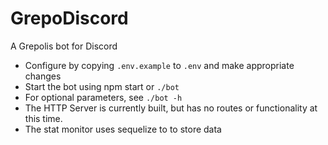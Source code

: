 # GrepoDiscord
A Grepolis bot for Discord

- Configure by copying `.env.example` to `.env` and make appropriate changes
- Start the bot using npm start or `./bot`
- For optional parameters, see `./bot -h`
- The HTTP Server is currently built, but has no routes or functionality at this time.
- The stat monitor uses sequelize to to store data